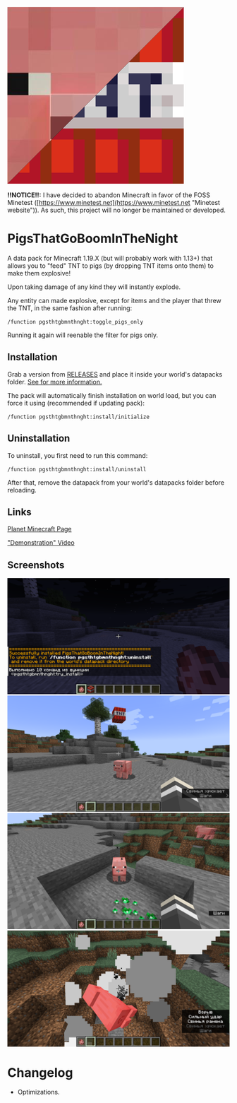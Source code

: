![logo](PigsThatGoBoomInTheNight/pack.png)

**!!NOTICE!!:** I have decided to abandon Minecraft in favor of the FOSS Minetest ([https://www.minetest.net](https://www.minetest.net "Minetest website")). As such, this project will no longer be maintained or developed.

# PigsThatGoBoomInTheNight

A data pack for Minecraft 1.19.X (but will probably work with 1.13+) that allows you to "feed" TNT to pigs (by dropping TNT items onto them) to make them explosive!

Upon taking damage of any kind they will instantly explode.

Any entity can made explosive, except for items and the player that threw the TNT, in the same fashion after running:

```text
/function pgsthtgbmnthnght:toggle_pigs_only
```

Running it again will reenable the filter for pigs only.

## Installation

Grab a version from [RELEASES](https://github.com/ona-li-toki-e-jan-Epiphany-tawa-mi/PigsThatGoBoomInTheNight/releases "PigsThatGoBoomInTheNight Releases Page") and place it inside your world's datapacks folder. [See for more information.](https://minecraft.fandom.com/wiki/Tutorials/Installing_a_data_pack "A Minecraft Wiki tutorial on installing data packs")

The pack will automatically finish installation on world load, but you can force it using (recommended if updating pack):

```text
/function pgsthtgbmnthnght:install/initialize
```

## Uninstallation

To uninstall, you first need to run this command:

```text
/function pgsthtgbmnthnght:install/uninstall
```

After that, remove the datapack from your world's datapacks folder before reloading.

## Links

[Planet Minecraft Page](https://www.planetminecraft.com/data-pack/pigsthatgoboominthenight "PigsThatGoBoomInTheNight on Planet Minecraft")

["Demonstration" Video](https://www.youtube.com/watch?v=PG9h9F2UDsc "PigsThatGoBoomInTheNight 'demonstration' video on YouTube")

## Screenshots

![screenshot](screenshots/installed.png)
![screenshot](screenshots/lovi_aptechku.png)
![screenshot](screenshots/lit_fuse.png)
![screenshot](screenshots/explosion.png)

# Changelog

- Optimizations.
